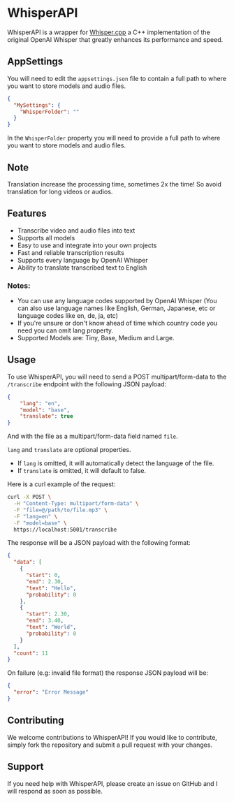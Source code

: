 # WhisperAPI

WhisperAPI is a wrapper for [Whisper.cpp](https://github.com/ggerganov/whisper.cpp) a C++ implementation of the original OpenAI Whisper that greatly enhances its performance and speed.

## AppSettings
You will need to edit the `appsettings.json` file to contain a full path to where you want to store models and audio files.
```json
{
  "MySettings": {
    "WhisperFolder": ""
  }
}
```
In the `WhisperFolder` property you will need to provide a full path to where you want to store models and audio files.

## Note
Translation increase the processing time, sometimes 2x the time! So avoid translation for long videos or audios.

## Features

- Transcribe video and audio files into text
- Supports all models
- Easy to use and integrate into your own projects
- Fast and reliable transcription results
- Supports every language by OpenAI Whisper
- Ability to translate transcribed text to English

### Notes:

- You can use any language codes supported by OpenAI Whisper (You can also use language names like English, German, Japanese, etc or language codes like en, de, ja, etc)
- If you're unsure or don't know ahead of time which country code you need you can omit lang property.
- Supported Models are: Tiny, Base, Medium and Large.

## Usage

To use WhisperAPI, you will need to send a POST multipart/form-data to the ``/transcribe`` endpoint with the following JSON payload:
```json
{
    "lang": "en",
    "model": "base",
    "translate": true 
}
```
And with the file as a multipart/form-data field named ``file``.

`lang` and `translate` are optional properties.
- If `lang` is omitted, it will automatically detect the language of the file.
- If `translate` is omitted, it will default to false.

Here is a curl example of the request:
```bash
curl -X POST \
  -H "Content-Type: multipart/form-data" \
  -F "file=@/path/to/file.mp3" \
  -F "lang=en" \
  -F "model=base" \
  https://localhost:5001/transcribe
```

The response will be a JSON payload with the following format:
```json
{
  "data": [
    {
      "start": 0,
      "end": 2.30,
      "text": "Hello",
      "probability": 0
    },
    {
      "start": 2.30,
      "end": 3.40,
      "text": "World",
      "probability": 0
    }
  ],
  "count": 11
}
```

On failure (e.g: invalid file format) the response JSON payload will be:
```json
{
  "error": "Error Message"
}
```

## Contributing

We welcome contributions to WhisperAPI! If you would like to contribute, simply fork the repository and submit a pull request with your changes.

## Support

If you need help with WhisperAPI, please create an issue on GitHub and I will respond as soon as possible.